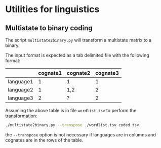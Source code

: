 # Utilities for linguistics

## Multistate to binary coding

The script `multistate2binary.py` will transform a multistate matrix to a binary.

The input format is expected as a tab delimited file with the following format:

|         | cognate1 | cognate2 |cognate3|
|---------|----------|----------|--------|
|language1|  1       | 1        |   1    |
|language2|  1       | 1,2      |   2    |
|language3|  2       |  ?       |   2    |

Assuming the above table is in file `wordlist.tsv` to perform the transformation:


```bash
./multistate2binary.py --transpose ./wordlist.tsv coded.tsv
```

the `--transpose` option is not necessary if languages are in columns and cognates are in the rows of the table.
